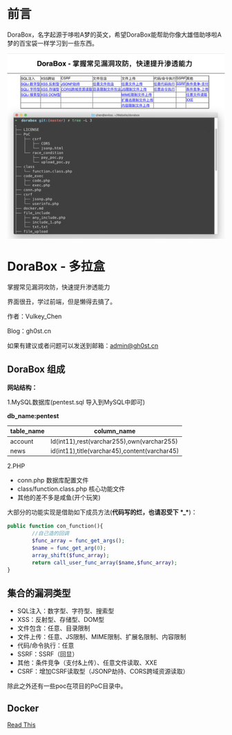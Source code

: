 # 前言

DoraBox，名字起源于哆啦A梦的英文，希望DoraBox能帮助你像大雄借助哆啦A梦的百宝袋一样学习到一些东西。

![dorabox](./img/dorabox.png)

# DoraBox - 多拉盒

掌握常见漏洞攻防，快速提升渗透能力

界面很丑，学过前端，但是懒得去搞了。

作者：Vulkey_Chen

Blog：gh0st.cn

如果有建议或者问题可以发送到邮箱：admin@gh0st.cn

## DoraBox 组成

**网站结构：**

1.MySQL数据库(pentest.sql 导入到MySQL中即可)

**db_name:pentest**

| table_name | column_name                              |
| ---------- | ---------------------------------------- |
| account    | Id(int11),rest(varchar255),own(varchar255) |
| news       | id(int11),title(varchar45),content(varchar45) |

2.PHP

- conn.php 数据库配置文件
- class/function.class.php 核心功能文件
- 其他的差不多是咸鱼(开个玩笑)

大部分的功能实现是借助如下成员方法(**代码写的烂，也请忍受下 \*_\***)：

```php
public function con_function(){
		//自己造的回调
		$func_array = func_get_args();
		$name = func_get_arg(0);
		array_shift($func_array);
		return call_user_func_array($name,$func_array);
}
```



## 集合的漏洞类型

- SQL注入：数字型、字符型、搜索型
- XSS：反射型、存储型、DOM型
- 文件包含：任意、目录限制
- 文件上传：任意、JS限制、MIME限制、扩展名限制、内容限制
- 代码/命令执行：任意
- SSRF：SSRF（回显）
- 其他：条件竞争（支付&上传）、任意文件读取、XXE
- CSRF：增加CSRF读取型（JSONP劫持、CORS跨域资源读取） 

除此之外还有一些poc在项目的PoC目录中。

## Docker
[Read This](./docker.md)